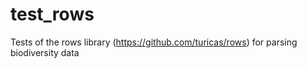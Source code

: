 # test_rows
Tests of the rows library (https://github.com/turicas/rows) for parsing biodiversity data
